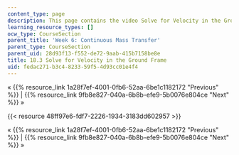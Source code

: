 ```yaml
---
content_type: page
description: This page contains the video Solve for Velocity in the Ground Frame.
learning_resource_types: []
ocw_type: CourseSection
parent_title: 'Week 6: Continuous Mass Transfer'
parent_type: CourseSection
parent_uid: 28d93f13-f552-de72-9aab-415b7158be8e
title: 18.3 Solve for Velocity in the Ground Frame
uid: fedac271-b3c4-8233-59f5-4d93cc01e4f4
---
```


« {{% resource_link 1a28f7ef-4001-0fb6-52aa-6be1c1182172 "Previous" %}} | {{% resource_link 9fb8e827-040a-6b8b-efe9-5b0076e804ce "Next" %}} »

{{< resource 48ff97e6-fdf7-2226-1934-3183dd602957 >}}

« {{% resource_link 1a28f7ef-4001-0fb6-52aa-6be1c1182172 "Previous" %}} | {{% resource_link 9fb8e827-040a-6b8b-efe9-5b0076e804ce "Next" %}} »